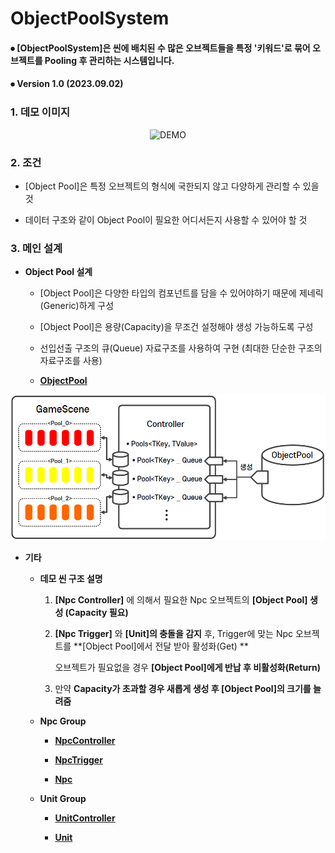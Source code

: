 # ObjectPoolSystem

#### ⦁ [ObjectPoolSystem]은 씬에 배치된 수 많은 오브젝트들을 특정 '키워드'로 묶어 오브젝트를 Pooling 후 관리하는 시스템입니다.

#### ⦁ Version 1.0 (2023.09.02)

### 1. 데모 이미지

<p align="center">
    <img src="./ObjectPoolSystem/ImageGroup/DemoGif.gif" alt="DEMO" width="600">
</p>

### 2. 조건

- [Object Pool]은 특정 오브젝트의 형식에 국한되지 않고 다양하게 관리할 수 있을 것

- 데이터 구조와 같이 Object Pool이 필요한 어디서든지 사용할 수 있어야 할 것

### 3. 메인 설계

- **Object Pool 설계**

  - [Object Pool]은 다양한 타입의 컴포넌트를 담을 수 있어야하기 때문에 제네릭(Generic)하게 구성

  - [Object Pool]은 용량(Capacity)을 무조건 설정해야 생성 가능하도록 구성

  - 선입선출 구조의 큐(Queue) 자료구조를 사용하여 구현 (최대한 단순한 구조의 자료구조를 사용)

  - **[ObjectPool](https://github.com/MinjunISAAC/ObjectPoolSystem/blob/main/ObjectPoolSystem/Assets/Utility/ObjectPoolSystem/Scripts/ObjectPool.cs)**

<p align="center">
    <img src="./ObjectPoolSystem/ImageGroup/Structure.png" alt="Structure" width="600">
</p>

- **기타**
  - **데모 씬 구조 설명**

    1) **[Npc Controller]** 에 의해서 필요한 Npc 오브젝트의 **[Object Pool] 생성 (Capacity 필요)**

    2) **[Npc Trigger]** 와 **[Unit]의 충돌을 감지** 후, Trigger에 맞는 Npc 오브젝트를 **[Object Pool]에서 전달 받아 활성화(Get) **
 
        오브젝트가 필요없을 경우 **[Object Pool]에게 반납 후 비활성화(Return)**

    3) 만약 **Capacity가 초과할 경우 새롭게 생성 후 [Object Pool]의 크기를 늘려줌**
     
  - **Npc Group**

    - **[NpcController](https://github.com/MinjunISAAC/ObjectPoolSystem/blob/main/ObjectPoolSystem/Assets/TestGame/Scripts/Npc/NpcController.cs)**
 
    - **[NpcTrigger](https://github.com/MinjunISAAC/ObjectPoolSystem/blob/main/ObjectPoolSystem/Assets/TestGame/Scripts/Npc/NpcTrigger.cs)**
 
    - **[Npc](https://github.com/MinjunISAAC/ObjectPoolSystem/blob/main/ObjectPoolSystem/Assets/TestGame/Scripts/Npc/Npc.cs)**

  - **Unit Group**

    - **[UnitController](https://github.com/MinjunISAAC/ObjectPoolSystem/blob/main/ObjectPoolSystem/Assets/TestGame/Scripts/Unit/Manage/UnitController.cs)**
 
    - **[Unit](https://github.com/MinjunISAAC/ObjectPoolSystem/blob/main/ObjectPoolSystem/Assets/TestGame/Scripts/Unit/Unit.cs)** 
